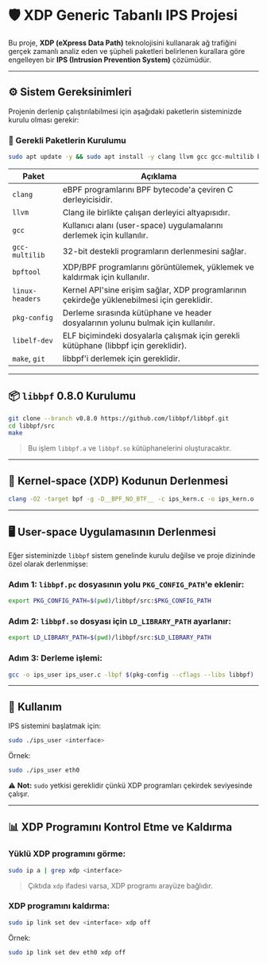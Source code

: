 # 🛡️ XDP Generic Tabanlı IPS Projesi

Bu proje, **XDP (eXpress Data Path)** teknolojisini kullanarak ağ trafiğini gerçek zamanlı analiz eden ve şüpheli paketleri belirlenen kurallara göre engelleyen bir **IPS (Intrusion Prevention System)** çözümüdür.

---

## ⚙️ Sistem Gereksinimleri

Projenin derlenip çalıştırılabilmesi için aşağıdaki paketlerin sisteminizde kurulu olması gerekir:

### 🔧 Gerekli Paketlerin Kurulumu
```bash
sudo apt update -y && sudo apt install -y clang llvm gcc gcc-multilib bpftool linux-headers-$(uname -r) pkg-config make git libelf-dev
```

| Paket            | Açıklama |
|------------------|----------|
| `clang`          | eBPF programlarını BPF bytecode'a çeviren C derleyicisidir. |
| `llvm`           | Clang ile birlikte çalışan derleyici altyapısıdır. |
| `gcc`            | Kullanıcı alanı (user-space) uygulamalarını derlemek için kullanılır. |
| `gcc-multilib`   | 32-bit destekli programların derlenmesini sağlar. |
| `bpftool`        | XDP/BPF programlarını görüntülemek, yüklemek ve kaldırmak için kullanılır. |
| `linux-headers`  | Kernel API'sine erişim sağlar, XDP programlarının çekirdeğe yüklenebilmesi için gereklidir. |
| `pkg-config`     | Derleme sırasında kütüphane ve header dosyalarının yolunu bulmak için kullanılır. |
| `libelf-dev`     | ELF biçimindeki dosyalarla çalışmak için gerekli kütüphane (libbpf için gereklidir). |
| `make`, `git`    | libbpf'i derlemek için gereklidir. |

---

## 📦 `libbpf` 0.8.0 Kurulumu

```bash
git clone --branch v0.8.0 https://github.com/libbpf/libbpf.git
cd libbpf/src
make
```

> Bu işlem `libbpf.a` ve `libbpf.so` kütüphanelerini oluşturacaktır.

---

## 🧩 Kernel-space (XDP) Kodunun Derlenmesi

```bash
clang -O2 -target bpf -g -D__BPF_NO_BTF__ -c ips_kern.c -o ips_kern.o
```

---

## 🖥️ User-space Uygulamasının Derlenmesi

Eğer sisteminizde `libbpf` sistem genelinde kurulu değilse ve proje dizininde özel olarak derlenmişse:

### Adım 1: `libbpf.pc` dosyasının yolu `PKG_CONFIG_PATH`'e eklenir:

```bash
export PKG_CONFIG_PATH=$(pwd)/libbpf/src:$PKG_CONFIG_PATH
```

### Adım 2: `libbpf.so` dosyası için `LD_LIBRARY_PATH` ayarlanır:

```bash
export LD_LIBRARY_PATH=$(pwd)/libbpf/src:$LD_LIBRARY_PATH
```

### Adım 3: Derleme işlemi:

```bash
gcc -o ips_user ips_user.c -lbpf $(pkg-config --cflags --libs libbpf)
```

---

## 🚀 Kullanım

IPS sistemini başlatmak için:

```bash
sudo ./ips_user <interface>
```

Örnek:

```bash
sudo ./ips_user eth0
```

⚠️ **Not:** `sudo` yetkisi gereklidir çünkü XDP programları çekirdek seviyesinde çalışır.

---

## 📊 XDP Programını Kontrol Etme ve Kaldırma

### Yüklü XDP programını görme:

```bash
sudo ip a | grep xdp <interface>
```

> Çıktıda `xdp` ifadesi varsa, XDP programı arayüze bağlıdır.

### XDP programını kaldırma:

```bash
sudo ip link set dev <interface> xdp off
```

Örnek:

```bash
sudo ip link set dev eth0 xdp off
```
